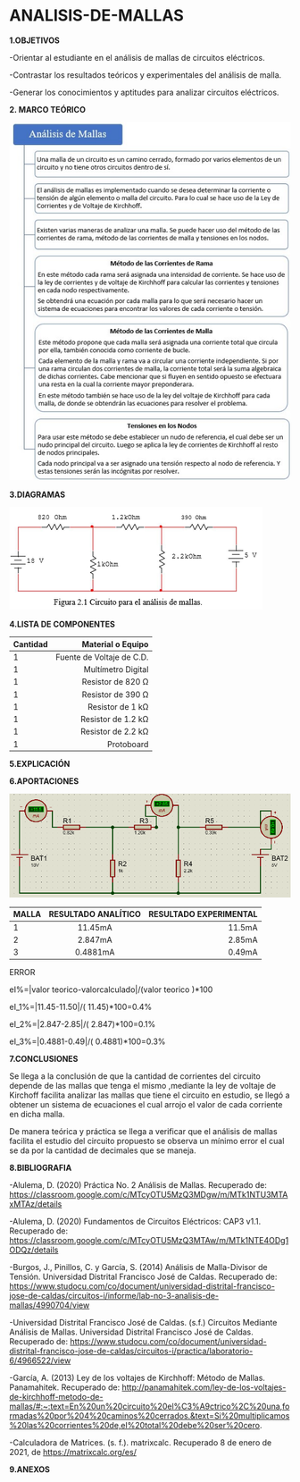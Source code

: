 # ANALISIS-DE-MALLAS
**1.OBJETIVOS**

-Orientar al estudiante en el análisis de mallas de circuitos eléctricos.

-Contrastar los resultados teóricos y experimentales del análisis de malla.

-Generar los conocimientos y aptitudes para analizar circuitos eléctricos. 

**2. MARCO TEÓRICO**

![Marco_Teorico](https://github.com/Katherine01-Arevalo/ANALISIS-DE-MALLAS/blob/main/img/Marco_Teorico_Lab2.jpg)

**3.DIAGRAMAS**

![circuito](https://github.com/Katherine01-Arevalo/ANALISIS-DE-MALLAS/blob/main/img/circuito%20mallas.png)


**4.LISTA DE COMPONENTES**

|Cantidad | Material o Equipo|
| :---         |     ---:      |        
| 1 | Fuente de Voltaje de C.D.  |
| 1 |  Multímetro Digital | 
| 1 | Resistor de 820 Ω  | 
| 1 | Resistor de 390 Ω | 
| 1 | Resistor de 1 kΩ | 
| 1 | Resistor de 1.2 kΩ  | 
| 1 |  Resistor de 2.2 kΩ | 
| 1 | Protoboard  | 


**5.EXPLICACIÓN**

**6.APORTACIONES**

![simulacion](https://github.com/Katherine01-Arevalo/ANALISIS-DE-MALLAS/blob/main/img/simulacion-malla.png)

| MALLA | RESULTADO ANALÍTICO | RESULTADO EXPERIMENTAL |
| :---         |     :---:      |          ---: |
| 1            |  11.45mA  | 11.5mA |
| 2            | 2.847mA   | 2.85mA |
| 3            | 0.4881mA | 0.49mA |


ERROR 

eI%=|valor teorico-valorcalculado|/(valor teorico )*100

eI_1%=|11.45-11.50|/( 11.45)*100=0.4%

eI_2%=|2.847-2.85|/( 2.847)*100=0.1%

eI_3%=|0.4881-0.49|/( 0.4881)*100=0.3%

**7.CONCLUSIONES**

Se llega a la conclusión de  que la cantidad de corrientes del circuito depende de las mallas que tenga el mismo ,mediante la ley de voltaje de Kirchoff  facilita  analizar las mallas que tiene el circuito en estudio, se llegó a obtener un sistema de ecuaciones el cual arrojo el valor de cada corriente en dicha malla.

De manera teórica y práctica se llega a verificar que el análisis de mallas facilita el estudio del circuito propuesto se  observa un mínimo error  el cual se da por la cantidad de decimales que se maneja.


**8.BIBLIOGRAFIA**

-Alulema, D. (2020) Práctica No. 2 Análisis de Mallas. Recuperado de: https://classroom.google.com/c/MTcyOTU5MzQ3MDgw/m/MTk1NTU3MTAxMTAz/details

-Alulema, D. (2020) Fundamentos de Circuitos Eléctricos: CAP3 v1.1. Recuperado de: https://classroom.google.com/c/MTcyOTU5MzQ3MTAw/m/MTk1NTE4ODg1ODQz/details

-Burgos, J., Pinillos, C. y García, S. (2014) Análisis de Malla-Divisor de Tensión. Universidad Distrital Francisco José de Caldas. Recuperado de: https://www.studocu.com/co/document/universidad-distrital-francisco-jose-de-caldas/circuitos-i/informe/lab-no-3-analisis-de-mallas/4990704/view

-Universidad Distrital Francisco José de Caldas. (s.f.) Circuitos Mediante Análisis de Mallas. Universidad Distrital Francisco José de Caldas. Recuperado de: https://www.studocu.com/co/document/universidad-distrital-francisco-jose-de-caldas/circuitos-i/practica/laboratorio-6/4966522/view

-García, A. (2013) Ley de los voltajes de Kirchhoff: Método de Mallas. Panamahitek. Recuperado de: http://panamahitek.com/ley-de-los-voltajes-de-kirchhoff-metodo-de-mallas/#:~:text=En%20un%20circuito%20el%C3%A9ctrico%2C%20una,formadas%20por%204%20caminos%20cerrados.&text=Si%20multiplicamos%20las%20corrientes%20de,el%20total%20debe%20ser%20cero.

-Calculadora de Matrices. (s. f.). matrixcalc. Recuperado 8 de enero de 2021, de https://matrixcalc.org/es/

**9.ANEXOS**
